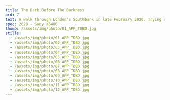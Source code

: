 ```yaml
---
title: The Dark Before The Darkness
ord: 7
text: A walk through London's Southbank in late February 2020. Trying out my new compact camera and looking forward to warmer days. Days later street photography and the world at large would change, probably forever.
spec: 2020 - Sony a6400
thumb: /assets/img/photo/01_APP_TDBD.jpg
stills:
  - /assets/img/photo/01_APP_TDBD.jpg
  - /assets/img/photo/02_APP_TDBD.jpg
  - /assets/img/photo/03_APP_TDBD.jpg
  - /assets/img/photo/04_APP_TDBD.jpg
  - /assets/img/photo/05_APP_TDBD.jpg
  - /assets/img/photo/06_APP_TDBD.jpg
  - /assets/img/photo/07_APP_TDBD.jpg
  - /assets/img/photo/08_APP_TDBD.jpg
  - /assets/img/photo/09_APP_TDBD.jpg
  - /assets/img/photo/10_APP_TDBD.jpg
  - /assets/img/photo/11_APP_TDBD.jpg
  - /assets/img/photo/12_APP_TDBD.jpg
---
```

